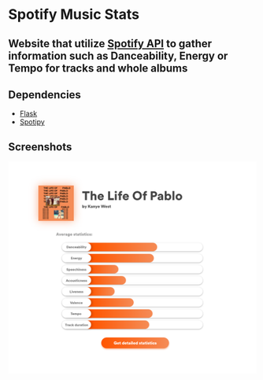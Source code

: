 # Spotify Music Stats
## Website that utilize [Spotify API](https://developer.spotify.com) to gather information such as Danceability, Energy or Tempo for tracks and whole albums

## Dependencies
- [Flask](https://flask.palletsprojects.com)
- [Spotipy](https://spotipy.readthedocs.io/en/2.18.0/)

## Screenshots
![](media/screenshot.png)